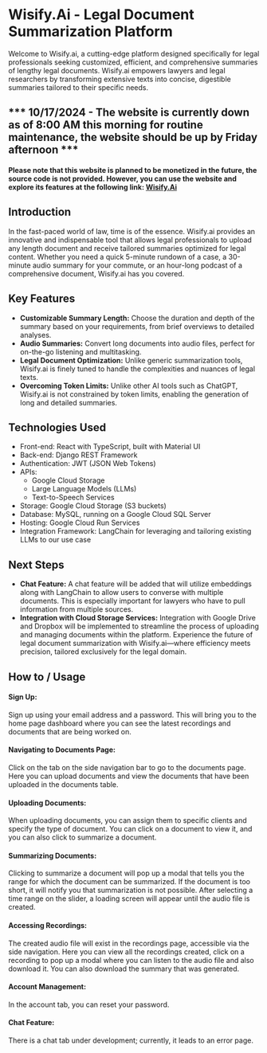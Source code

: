 # Wisify.Ai - Legal Document Summarization Platform
Welcome to Wisify.ai, a cutting-edge platform designed specifically for legal professionals seeking customized, efficient, and comprehensive summaries of lengthy legal documents. Wisify.ai empowers lawyers and legal researchers by transforming extensive texts into concise, digestible summaries tailored to their specific needs.

## *** 10/17/2024 - The website is currently down as of 8:00 AM this morning for routine maintenance, the website should be up by Friday afternoon ***

#### Please note that this website is planned to be monetized in the future, the source code is not provided. However, you can use the website and explore its features at the following link:  [Wisify.Ai](https://thefinalapp-frontend-976201422880.us-central1.run.app/auth/sign-in)

## Introduction
In the fast-paced world of law, time is of the essence. Wisify.ai provides an innovative and indispensable tool that allows legal professionals to upload any length document and receive tailored summaries optimized for legal content. Whether you need a quick 5-minute rundown of a case, a 30-minute audio summary for your commute, or an hour-long podcast of a comprehensive document, Wisify.ai has you covered.  
    
## Key Features
* **Customizable Summary Length:** Choose the duration and depth of the summary based on your requirements, from brief overviews to detailed analyses.  
* **Audio Summaries:** Convert long documents into audio files, perfect for on-the-go listening and multitasking.  
* **Legal Document Optimization:** Unlike generic summarization tools, Wisify.ai is finely tuned to handle the complexities and nuances of legal texts.  
* **Overcoming Token Limits:** Unlike other AI tools such as ChatGPT, Wisify.ai is not constrained by token limits, enabling the generation of long and detailed summaries.

## Technologies Used
* Front-end: React with TypeScript, built with Material UI
* Back-end: Django REST Framework
* Authentication: JWT (JSON Web Tokens)
* APIs:
  * Google Cloud Storage
  * Large Language Models (LLMs)
  * Text-to-Speech Services
* Storage: Google Cloud Storage (S3 buckets)
* Database: MySQL, running on a Google Cloud SQL Server
* Hosting: Google Cloud Run Services
* Integration Framework: LangChain for leveraging and tailoring existing LLMs to our use case

## Next Steps
* **Chat Feature:** A chat feature will be added that will utilize embeddings along with LangChain to allow users to converse with multiple documents. This is especially important for lawyers who have to pull information from multiple sources.
* **Integration with Cloud Storage Services:** Integration with Google Drive and Dropbox will be implemented to streamline the process of uploading and managing documents within the platform.
Experience the future of legal document summarization with Wisify.ai—where efficiency meets precision, tailored exclusively for the legal domain.

## How to / Usage
#### **Sign Up:**  
Sign up using your email address and a password.
This will bring you to the home page dashboard where you can see the latest recordings and documents that are being worked on.
#### **Navigating to Documents Page:**
Click on the tab on the side navigation bar to go to the documents page.
Here you can upload documents and view the documents that have been uploaded in the documents table.
#### **Uploading Documents:**  
When uploading documents, you can assign them to specific clients and specify the type of document.
You can click on a document to view it, and you can also click to summarize a document.
#### **Summarizing Documents:**
Clicking to summarize a document will pop up a modal that tells you the range for which the document can be summarized.
If the document is too short, it will notify you that summarization is not possible.
After selecting a time range on the slider, a loading screen will appear until the audio file is created.
#### **Accessing Recordings:**
The created audio file will exist in the recordings page, accessible via the side navigation.
Here you can view all the recordings created, click on a recording to pop up a modal where you can listen to the audio file and also download it.
You can also download the summary that was generated.
#### **Account Management:**
In the account tab, you can reset your password.
#### **Chat Feature:**
There is a chat tab under development; currently, it leads to an error page.
